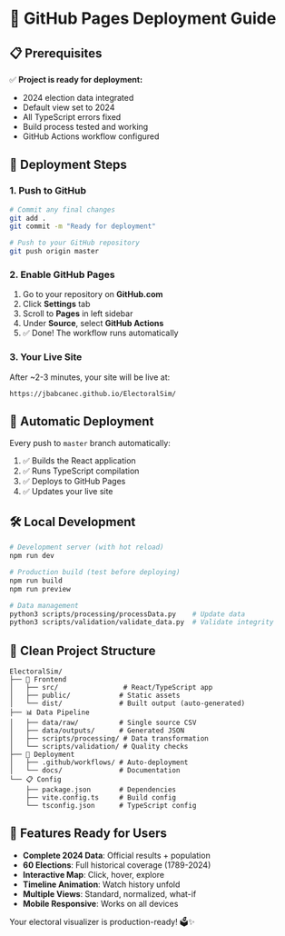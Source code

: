 # 🚀 GitHub Pages Deployment Guide

## 📋 Prerequisites

✅ **Project is ready for deployment:**
- 2024 election data integrated
- Default view set to 2024
- All TypeScript errors fixed
- Build process tested and working
- GitHub Actions workflow configured

## 🎯 Deployment Steps

### 1. Push to GitHub
```bash
# Commit any final changes
git add .
git commit -m "Ready for deployment"

# Push to your GitHub repository
git push origin master
```

### 2. Enable GitHub Pages
1. Go to your repository on **GitHub.com**
2. Click **Settings** tab
3. Scroll to **Pages** in left sidebar
4. Under **Source**, select **GitHub Actions**
5. ✅ Done! The workflow runs automatically

### 3. Your Live Site
After ~2-3 minutes, your site will be live at:
```
https://jbabcanec.github.io/ElectoralSim/
```

## 🔄 Automatic Deployment

Every push to `master` branch automatically:
1. ✅ Builds the React application
2. ✅ Runs TypeScript compilation  
3. ✅ Deploys to GitHub Pages
4. ✅ Updates your live site

## 🛠️ Local Development

```bash
# Development server (with hot reload)
npm run dev

# Production build (test before deploying)
npm run build
npm run preview

# Data management
python3 scripts/processing/processData.py    # Update data
python3 scripts/validation/validate_data.py  # Validate integrity
```

## 📂 Clean Project Structure

```
ElectoralSim/
├── 📱 Frontend
│   ├── src/                # React/TypeScript app
│   ├── public/            # Static assets
│   └── dist/              # Built output (auto-generated)
├── 📊 Data Pipeline  
│   ├── data/raw/          # Single source CSV
│   ├── data/outputs/      # Generated JSON
│   ├── scripts/processing/ # Data transformation
│   └── scripts/validation/ # Quality checks
├── 🚀 Deployment
│   ├── .github/workflows/ # Auto-deployment
│   └── docs/              # Documentation
└── 📋 Config
    ├── package.json       # Dependencies
    ├── vite.config.ts     # Build config
    └── tsconfig.json      # TypeScript config
```

## 🎉 Features Ready for Users

- **Complete 2024 Data**: Official results + population
- **60 Elections**: Full historical coverage (1789-2024)
- **Interactive Map**: Click, hover, explore
- **Timeline Animation**: Watch history unfold
- **Multiple Views**: Standard, normalized, what-if
- **Mobile Responsive**: Works on all devices

Your electoral visualizer is production-ready! 🗳️✨